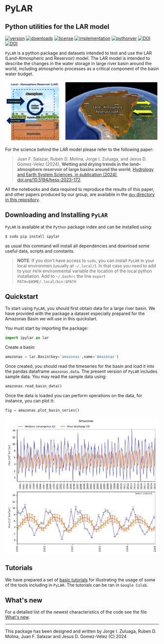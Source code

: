 # PyLAR
## Python utilities for the LAR model

<!-- This are visual tags that you may add to your package at the beginning with useful information on your package --> 
[![version](https://img.shields.io/pypi/v/ipylar?color=blue)](https://pypi.org/project/ipylar/)
[![downloads](https://img.shields.io/pypi/dw/ipylar)](https://pypi.org/project/ipylar/)
[![license](https://img.shields.io/pypi/l/ipylar)](https://pypi.org/project/ipylar/)
[![implementation](https://img.shields.io/pypi/implementation/ipylar)](https://pypi.org/project/ipylar/)
[![pythonver](https://img.shields.io/pypi/pyversions/ipylar)](https://pypi.org/project/ipylar/)
[![DOI](https://zenodo.org/badge/DOI/10.5281/zenodo.12167661.svg)](https://doi.org/10.5281/zenodo.12167661)
[![DOI](https://img.shields.io/badge/10.5194%2Fhess-2023-172)](https://doi.org/10.5194/hess-2023-172)
<!-- Static badge generator: https://shields.io/badges/static-badge: put the badge number and ready -->


<!--
<a target="_blank" href="https://colab.research.google.com/github/seap-udea/fargopy/blob/main/README.ipynb">
  <img src="https://colab.research.google.com/assets/colab-badge.svg" alt="Open In Colab"/>
</a>
-->

`PyLAR` is a python package and datasets intended to test and use the LAR (Land-Atmospheric and Reservoir) model. The LAR model is intended to describe the changes in the water storage in large river basin around the world, including
atmospheric processes as a critical component of the basin
water budget. 

<p align="center"><img src="https://github.com/seap-udea/pylar/blob/main/tutorials/resources/LAR-Conceptual.png?raw=true" alt="Conceptual illustration of LAR"/></p>

For the science behind the LAR model please refer to the following paper:

> Juan F. Salazar, Rubén D. Molina, Jorge I. Zuluaga, and Jesus D. Gomez-Velez (2024), **Wetting and drying trends in the land–atmosphere reservoir of large basins around the world**, [Hydrology and Earth System Sciences, in publication (2024)](https://hess.copernicus.org/preprints/hess-2023-172/), [doi.org/10.5194/hess-2023-172](https://doi.org/10.5194/hess-2023-172).

All the notebooks and data required to reproduce the results of this paper, and other papers produced by our group, are available in the [`dev` directory in this repository](https://github.com/seap-udea/pylar/tree/main/dev).

## Downloading and Installing `PyLAR` 

`PyLAR` is available at the `Python` package index and can be installed using:

```bash
$ sudo pip install ipylar
```
as usual this command will install all dependencies and download some useful data, scripts and constants.

> **NOTE**: If you don't have access to `sudo`, you can install `PyLAR` in your local environmen (usually at `~/.local/`). In that case you need to add to your `PATH` environmental variable the location of the local python installation. Add to `~/.bashrc` the line `export PATH=$HOME/.local/bin:$PATH`

## Quickstart

To start using `PyLAR`, you should first obtain data for a large river basin. We have provided with the package a dataset especially prepared for the Amazonas Basin we will use in this quickstart. 

You must start by importing the package:

```python
import ipylar as lar
```

Create a basin:

```python
amazonas = lar.Basin(key='amazonas',name='Amazonas')
```

Once created, you should read the timeseries for the basin and load it into the pandas dataframe `amazonas.data`. The present version of `PyLAR` includes sample data. You may read the sample data using:

```python
amazonas.read_basin_data()
```

Once the data is loaded you can perform operations on the data, for instance, you can plot it:

```python
fig = amazonas.plot_basin_series()
```

<p align="center"><img src="https://github.com/seap-udea/pylar/blob/main/tutorials/resources/amazonas-lar-timeseries.png?raw=true" alt="Amazonas LAR time-series"/></p>

## Tutorials

We have prepared a set of [basic tutorials](https://github.com/seap-udea/pylar/tree/main/tutorials) for illustrating the usage of some of the tools including in `PyLAR`. The tutorials can be ran in `Google Colab`.

## What's new

For a detailed list of the newest characteristics of the code see the file [What's new](https://github.com/seap-udea/pylar/blob/master/WHATSNEW.md).

------------

This package has been designed and written by Jorge I. Zuluaga, Ruben D. Molina, Juan F. Salazar and Jesus D. Gomez-Velez (C) 2024